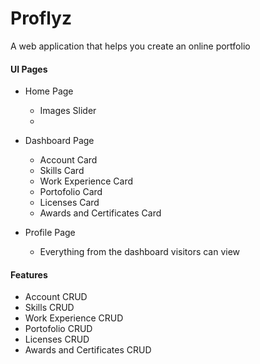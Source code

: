 # Proflyz
A web application that helps you create an online portfolio

#### UI Pages
- Home Page
  - Images Slider
  - 

- Dashboard Page
  - Account Card
  - Skills Card
  - Work Experience Card
  - Portofolio Card
  - Licenses Card
  - Awards and Certificates Card

- Profile Page
  - Everything from the dashboard visitors can view

#### Features
- Account CRUD
- Skills CRUD
- Work Experience CRUD
- Portofolio CRUD
- Licenses CRUD
- Awards and Certificates CRUD
